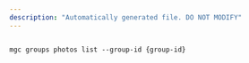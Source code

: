 ```yaml
---
description: "Automatically generated file. DO NOT MODIFY"
---
```


```cli

mgc groups photos list --group-id {group-id}

```